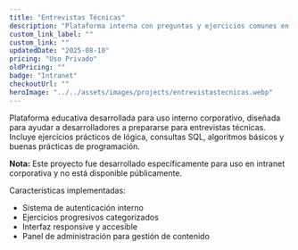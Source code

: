 ```yaml
--- 
title: "Entrevistas Técnicas" 
description: "Plataforma interna con preguntas y ejercicios comunes en entrevistas técnicas de desarrollo. Enfocada en lógica, SQL y buenas prácticas." 
custom_link_label: "" 
custom_link: "" 
updatedDate: "2025-08-10" 
pricing: "Uso Privado" 
oldPricing: "" 
badge: "Intranet" 
checkoutUrl: "" 
heroImage: "../../assets/images/projects/entrevistastecnicas.webp" 
--- 
```


Plataforma educativa desarrollada para uso interno corporativo, diseñada para ayudar a desarrolladores a prepararse para entrevistas técnicas. Incluye ejercicios prácticos de lógica, consultas SQL, algoritmos básicos y buenas prácticas de programación.

**Nota:** Este proyecto fue desarrollado específicamente para uso en intranet corporativa y no está disponible públicamente.

Características implementadas:
- Sistema de autenticación interno
- Ejercicios progresivos categorizados
- Interfaz responsive y accesible
- Panel de administración para gestión de contenido
